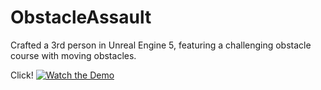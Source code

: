 # ObstacleAssault
Crafted a 3rd person in Unreal Engine 5,
featuring a challenging obstacle course
with moving obstacles.

Click!
[![Watch the Demo](https://img.youtube.com/vi/TMxZIXZPQg4/sddefault.jpg)](https://www.youtube.com/watch?v=TMxZIXZPQg4)
